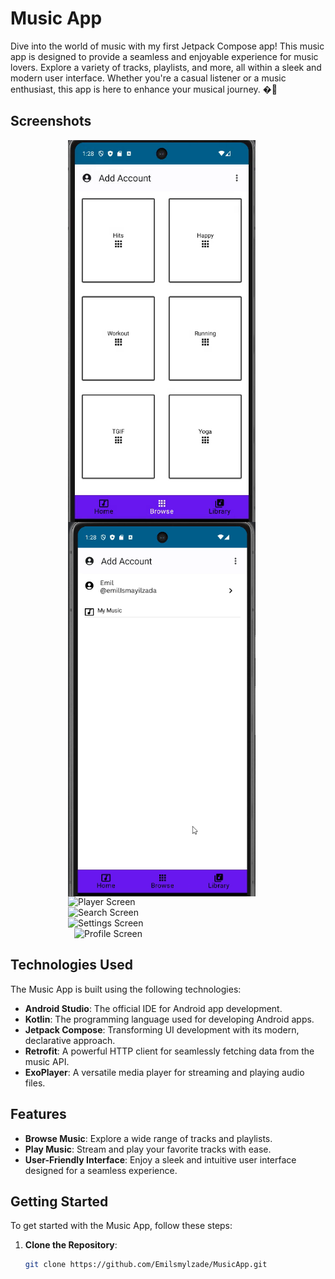 # Music App

Dive into the world of music with my first Jetpack Compose app! This music app is designed to provide a seamless and enjoyable experience for music lovers. Explore a variety of tracks, playlists, and more, all within a sleek and modern user interface. Whether you're a casual listener or a music enthusiast, this app is here to enhance your musical journey. �🚀

## Screenshots

<div style="display:flex; flex-wrap:wrap; justify-content:center;">
  <img src="Screenshot_1.png" alt="Main Screen" width="300" style="margin-right: 20px;">
  <img src="S2.png" alt="Playlist Screen" width="300" style="margin-right: 20px;">
  <img src="player_screen.png" alt="Player Screen" width="300" style="margin-right: 20px;">
  <img src="search_screen.png" alt="Search Screen" width="300" style="margin-right: 20px;">
  <img src="settings_screen.png" alt="Settings Screen" width="300" style="margin-right: 20px;">
  <img src="profile_screen.png" alt="Profile Screen" width="300">
</div>


## Technologies Used

The Music App is built using the following technologies:

- **Android Studio**: The official IDE for Android app development.
- **Kotlin**: The programming language used for developing Android apps.
- **Jetpack Compose**: Transforming UI development with its modern, declarative approach.
- **Retrofit**: A powerful HTTP client for seamlessly fetching data from the music API.
- **ExoPlayer**: A versatile media player for streaming and playing audio files.

## Features

- **Browse Music**: Explore a wide range of tracks and playlists.
- **Play Music**: Stream and play your favorite tracks with ease.
- **User-Friendly Interface**: Enjoy a sleek and intuitive user interface designed for a seamless experience.

## Getting Started

To get started with the Music App, follow these steps:

1. **Clone the Repository**:
   ```bash
   git clone https://github.com/Emilsmylzade/MusicApp.git
